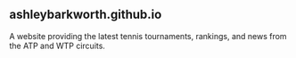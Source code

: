 ## ashleybarkworth.github.io

A website providing the latest tennis tournaments, rankings, and news from the ATP and WTP circuits. 
